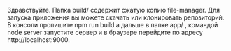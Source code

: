 Здравствуйте. Папка build/ содержит сжатую копию file-manager. Для запуска приложения вы можете скачать или клонировать репозиторий. В консоли пропишите npm run build а дальше в папке app/ , командой node server запустите сервер и в браузере перейдите по адресу http://localhost:9000.

